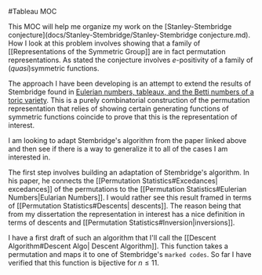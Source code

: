 #Tableau MOC

This MOC will help me organize my work on the [Stanley-Stembridge conjecture](docs/Stanley-Stembridge/Stanley-Stembridge conjecture.md).  How I look at this problem involves showing that a family of [[Representations of the Symmetric Group]] are in fact permutation representations.  As stated the conjecture involves $e$-positivity of a family of (*quasi*)symmetric functions.  

The approach I have been developing is an attempt to extend the results of Stembridge found in [Eulerian numbers, tableaux, and the Betti numbers of a toric variety](https://www.sciencedirect.com/science/article/pii/0012365X9290378S?ref=pdf_download&fr=RR-2&rr=8591a837785f26bb).  This is a purely combinatorial construction of the permutation representation that relies of showing certain generating functions of symmetric functions coincide to prove that this is the representation of interest.  

I am looking to adapt Stembridge's algorithm from the paper linked above and then see if there is a way to generalize it to all of the cases I am interested in.  

The first step involves building an adaptation of Stembridge's algorithm.  In his paper, he connects the [[Permutation Statistics#Excedances| excedances]] of the permutations to the [[Permutation Statistics#Eulerian Numbers|Eularian Numbers]].  I would rather see this result framed in terms of [[Permutation Statistics#Descents| descents]].  The reason being that from my dissertation the representation in interest has a nice definition in terms of descents and [[Permutation Statistics#Inversion|inversions]].

I have a first draft of such an algorithm that I'll call the [[Descent Algorithm#Descent Algo| Descent Algorithm]].  This function takes a permutation and maps it to one of Stembridge's `marked codes`.  So far I have verified that this function is bijective for $n \le 11$.  





